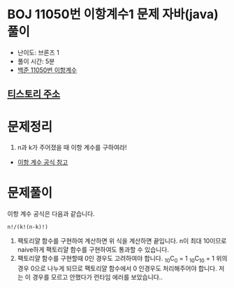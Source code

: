 # BOJ 11050번 이항계수1 문제 자바(java)  풀이
- 난이도: 브론즈 1
- 풀이 시간: 5분
- [백준 11050번 이항계수](https://www.acmicpc.net/problem/11050)

## [티스토리 주소](https://hoho325.tistory.com/)

# 문제정리
1. n과 k가 주어졌을 때 이항 계수를 구하여라!

* [이항 계수 공식 참고](https://ko.wikipedia.org/wiki/%EC%9D%B4%ED%95%AD_%EA%B3%84%EC%88%98)

# 문제풀이
이항 계수 공식은 다음과 같습니다.
```
n!/(k!(n-k)!)
```
1. 팩토리얄 함수를 구현하여 계산하면 위 식을 계산하면 끝입니다.
n이 최대 10이므로 naive하게 팩토리얄 함수를 구현하여도 통과할 수 있습니다.
2. 팩토리얄 함수를 구현할때 0인 경우도 고려하여야 합니다.
    <sub>10</sub>C<sub>0</sub> = 1
    <sub>10</sub>C<sub>10</sub> = 1
    위의 경우 0으로 나누게 되므로 팩토리얄 함수에서 0 인경우도 처리해주어야 합니다.
    저는 이 경우를 모르고 안했다가 런타임 에러를 보았습니다..